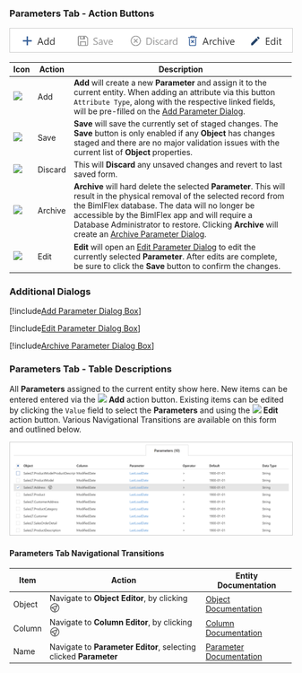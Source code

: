 ### Parameters Tab - Action Buttons

<img
    src="images/bimlflex-app-tab-parameters-actions.png"
    class="border-image"
    style="border:1px solid #CCC;"
    title="Parameters Tab - Action Buttons"
/>

|Icon|Action|Description|
|-|-|-|
|<div class="icon-col m-5" ><img src="images/svg-icons/add.svg" /></div>|<span class="nowrap-col m-5">Add</span>|**Add** will create a new **Parameter** and assign it to the current entity.  When adding an attribute via this button `Attribute Type`, along with the respective linked fields, will be pre-filled on the [Add Parameter Dialog](#add-parameter-dialog-box).|
| <div class="icon-col m-5"><img src="images/svg-icons/save.svg" /></div>           | <span class="nowrap-col m-5">Save</span>    | **Save** will save the currently set of staged changes.  The **Save** button is only enabled if any **Object** has changes staged and there are no major validation issues with the current list of **Object** properties.                                                                                                                                              |
| <div class="icon-col m-5"><img src="images/svg-icons/discard.svg" /></div> | Discard | This will **Discard** any unsaved changes and revert to last saved form.|
|<div class="icon-col m-5" ><img src="images/svg-icons/archive-delete.svg" /></div>|<span class="nowrap-col m-5">Archive</span>|**Archive** will hard delete the selected **Parameter**.  This will result in the physical removal of the selected record from the BimlFlex database.  The data will no longer be accessible by the BimlFlex app and will require a Database Administrator to restore. Clicking **Archive** will create an [Archive Parameter Dialog](#archive-parameter-dialog-box).|
|<div class="icon-col m-5" ><img src="images/svg-icons/edit.svg" /></div>|<span class="nowrap-col m-5">Edit</span>|**Edit** will open an [Edit Parameter Dialog](#edit-parameter-dialog-box) to edit the currently selected **Parameter**.  After edits are complete, be sure to click the **Save** button to confirm the changes.|

### Additional Dialogs

[!include[Add Parameter Dialog Box](_dialog-add-parameter.md)]

[!include[Edit Parameter Dialog Box](_dialog-edit-parameter.md)]

[!include[Archive Parameter Dialog Box](_dialog-archive-parameter-list.md)]

### Parameters Tab - Table Descriptions

All **Parameters** assigned to the current entity show here.  New items can be entered entered via the <img class="icon-inline" src="images/svg-icons/add.svg" /> **Add** action button.  Existing items can be edited by clicking the `Value` field to select the **Parameters** and using the <img class="icon-inline" src="images/svg-icons/edit.svg" /> **Edit** action button.  Various Navigational Transitions are available on this form and outlined below.

<img
    src="images/bimlflex-app-tab-parameters-table.png"
    class="border-image"
    style="border:1px solid #CCC;"
    title="Parameters Tab - Table Descriptions"
/>

#### Parameters Tab Navigational Transitions

|Item|Action|Entity Documentation|
|-|-|-|
|Object|Navigate to **Object Editor**, by clicking <img class="icon-inline" src="images/svg-icons/navigate.svg" style="width: 18px"/> | [Object Documentation](objects.md) |
|Column|Navigate to **Column Editor**, by clicking <img class="icon-inline" src="images/svg-icons/navigate.svg" style="width: 18px"/> |[Column Documentation](columns.md)
|Name|Navigate to **Parameter Editor**, selecting clicked **Parameter**|[Parameter Documentation](parameters.md)
